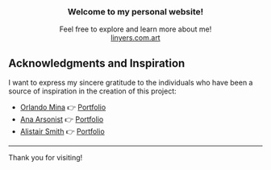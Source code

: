 <br />
<p align="center">
  <h3 align="center">Welcome to my personal website!</h3>
  <p align="center">
    Feel free to explore and learn more about me!
    <br />
    <a href="https://linyers.com.ar">linyers.com.art</a>
  </p>
</p>

## Acknowledgments and Inspiration

I want to express my sincere gratitude to the individuals who have been a source of inspiration in the creation of this project:

- [Orlando Mina](https://github.com/Orloxx23) 👉 [Portfolio](https://orlandomm.net)
- [Ana Arsonist](https://github.com/AnaArsonist) 👉 [Portfolio](https://www.anahoward.me)
- [Alistair Smith](https://github.com/alii) 👉 [Portfolio](https://alistair.sh)

<hr />

Thank you for visiting!
